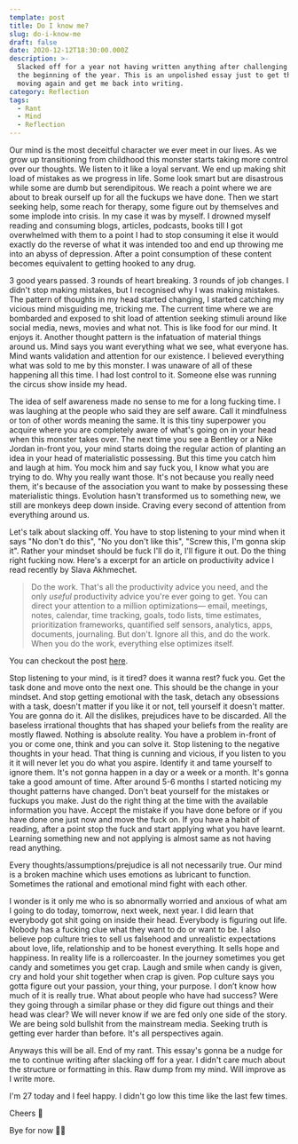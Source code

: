```yaml
---
template: post
title: Do I know me?
slug: do-i-know-me
draft: false
date: 2020-12-12T18:30:00.000Z
description: >-
  Slacked off for a year not having written anything after challenging myself in
  the beginning of the year. This is an unpolished essay just to get the ball
  moving again and get me back into writing.
category: Reflection
tags:
  - Rant
  - Mind
  - Reflection
---
```

Our mind is the most deceitful character we ever meet in our lives. As we grow up transitioning from childhood this monster starts taking more control over our thoughts. We listen to it like a loyal servant. We end up making shit load of mistakes as we progress in life. Some look smart but are disastrous while some are dumb but serendipitous. We reach a point where we are about to break ourself up for all the fuckups we have done. Then we start seeking help, some reach for therapy, some figure out by themselves and some implode into crisis. In my case it was by myself. I drowned myself reading and consuming blogs, articles, podcasts, books till I got overwhelmed with them to a point I had to stop consuming it else it would exactly do the reverse of what it was intended too and end up throwing me into an abyss of depression. After a point consumption of these content becomes equivalent to getting hooked to any drug. 

3 good years passed. 3 rounds of heart breaking. 3 rounds of job changes. I didn't stop making mistakes, but I recognised why I was making mistakes. The pattern of thoughts in my head started changing, I started catching my vicious mind misguiding me, tricking me. The current time where we are bombarded and exposed to shit load of attention seeking stimuli around like social media, news, movies and what not. This is like food for our mind. It enjoys it. Another thought pattern is the infatuation of material things around us. Mind says you want everything what we see, what everyone has. Mind wants validation and attention for our existence. I believed everything what was sold to me by this monster. I was unaware of all of these happening all this time. I had lost control to it. Someone else was running the circus show inside my head. 

The idea of self awareness made no sense to me for a long fucking time. I was laughing at the people who said they are self aware. Call it mindfulness or ton of other words meaning the same. It is this tiny superpower you acquire where you are completely aware of what's going on in your head when this monster takes over. The next time you see a Bentley or a Nike Jordan in-front you, your mind starts doing the regular action of planting an idea in your head of materialistic possessing. But this time you catch him and laugh at him. You mock him and say fuck you, I know what you are trying to do. Why you really want those. It's not because you really need them, it's because of the association you want to make by possessing these materialistic things. Evolution hasn't transformed us to something new, we still are monkeys deep down inside. Craving every second of attention from everything around us.

Let's talk about slacking off. You have to stop listening to your mind when it says "No don't do this", "No you don't like this", "Screw this, I'm gonna skip it". Rather your mindset should be fuck I'll do it, I'll figure it out. Do the thing right fucking now. Here's a excerpt for an article on productivity advice I read recently by Slava Akhmechet. 

> Do the work. That's all the productivity advice you need, and the only *useful* productivity advice you're ever going to get. You can direct your attention to a million optimizations— email, meetings, notes, calendar, time tracking, goals, todo lists, time estimates, prioritization frameworks, quantified self sensors, analytics, apps, documents, journaling. But don't. Ignore all this, and do the work. When you do the work, everything else optimizes itself.

You can checkout the post [here](https://www.spakhm.com/p/productivity-advice).

Stop listening to your mind, is it tired? does it wanna rest? fuck you. Get the task done and move onto the next one. This should be the change in your mindset. And stop getting emotional with the task, detach any obsessions with a task, doesn't matter if you like it or not, tell yourself it doesn't matter. You are gonna do it. All the dislikes, prejudices have to be discarded. All the baseless irrational thoughts that has shaped your beliefs from the reality are mostly flawed. Nothing is absolute reality. You have a problem in-front of you or come one, think and you can solve it. Stop listening to the negative thoughts in your head. That thing is cunning and vicious, if you listen to you it it will never let you do what you aspire. Identify it and tame yourself to ignore them. It's not gonna happen in a day or a week or a month. It's gonna take a good amount of time. After around 5-6 months I started noticing my thought patterns have changed. Don't beat yourself for the mistakes or fuckups you make. Just do the right thing at the time with the available information you have. Accept the mistake if you have done before or if you have done one just now and move the fuck on. If you have a habit of reading, after a point stop the fuck and start applying what you have learnt. Learning something new and not applying is almost same as not having read anything. 

Every thoughts/assumptions/prejudice is all not necessarily true. Our mind is a broken machine which uses emotions as lubricant to function. Sometimes the rational and emotional mind fight with each other.

I wonder is it only me who is so abnormally worried and anxious of what am I going to do today, tomorrow, next week, next year. I did learn that everybody got shit going on inside their head. Everybody is figuring out life. Nobody has a fucking clue what they want to do or want to be. I also believe pop culture tries to sell us falsehood and unrealistic expectations about love, life, relationship and to be honest everything. It sells hope and happiness. In reality life is a rollercoaster. In the journey sometimes you get candy and sometimes you get crap. Laugh and smile when candy is given, cry and hold your shit together when crap is given. Pop culture says you gotta figure out your passion, your thing, your purpose. I don’t know how much of it is really true. What about people who have had success? Were they going through a similar phase or they did figure out things and their head was clear? We will never know if we are fed only one side of the story. We are being sold bullshit from the mainstream media. Seeking truth is getting ever harder than before. It's all perspectives again.

Anyways this will be all. End of my rant. This essay's gonna be a nudge for me to continue writing after slacking off for a year. I didn't care much about the structure or formatting in this. Raw dump from my mind. Will improve as I write more.

I'm 27 today and I feel happy. I didn't go low this time like the last few times. 

Cheers 🥂

Bye for now 👋🏻
